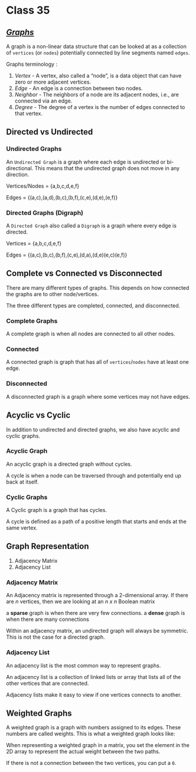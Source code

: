 # Class 35

## <ins>*Graphs*

A graph is a non-linear data structure that can be looked at as a collection of `vertices` (or `nodes`) potentially connected by line segments named `edges`.

Graphs terminology :

1.  _Vertex_ - A vertex, also called a “node”, is a data object that can have zero or more adjacent vertices.
2.  _Edge_ - An edge is a connection between two nodes.
3.  _Neighbor_ - The neighbors of a node are its adjacent nodes, i.e., are connected via an edge.
4.  _Degree_ - The degree of a vertex is the number of edges connected to that vertex.

## Directed vs Undirected

### Undirected Graphs

An `Undirected Graph` is a graph where each edge is undirected or bi-directional. This means that the undirected graph does not move in any direction.

Vertices/Nodes = {a,b,c,d,e,f}

Edges = {(a,c),(a,d),(b,c),(b,f),(c,e),(d,e),(e,f)}

### Directed Graphs (Digraph)

A `Directed Graph` also called a `Digraph` is a graph where every edge is directed.

Vertices = {a,b,c,d,e,f}

Edges = {(a,c),(b,c),(b,f),(c,e),(d,a),(d,e)(e,c)(e,f)}

## Complete vs Connected vs Disconnected

There are many different types of graphs. This depends on how connected the graphs are to other node/vertices.

The three different types are completed, connected, and disconnected.

### Complete Graphs

A complete graph is when all nodes are connected to all other nodes.

### Connected

A connected graph is graph that has all of `vertices`/`nodes` have at least one edge.

### Disconnected

A disconnected graph is a graph where some vertices may not have edges.

## Acyclic vs Cyclic

In addition to undirected and directed graphs, we also have acyclic and cyclic graphs.

### Acyclic Graph

An acyclic graph is a directed graph without cycles.

A cycle is when a node can be traversed through and potentially end up back at itself.

### Cyclic Graphs

A Cyclic graph is a graph that has cycles.

A cycle is defined as a path of a positive length that starts and ends at the same vertex.

## Graph Representation

1.  Adjacency Matrix
2.  Adjacency List

### Adjacency Matrix

An Adjacency matrix is represented through a 2-dimensional array. If there are _n_ vertices, then we are looking at an _n x n_ Boolean matrix

a **sparse** graph is when there are very few connections. a **dense** graph is when there are many connections

Within an adjacency matrix, an undirected graph will always be symmetric. This is not the case for a directed graph.

### Adjacency List

An adjacency list is the most common way to represent graphs.

An adjacency list is a collection of linked lists or array that lists all of the other vertices that are connected.

Adjacency lists make it easy to view if one vertices connects to another.

## Weighted Graphs

A weighted graph is a graph with numbers assigned to its edges. These numbers are called weights. This is what a weighted graph looks like:

When representing a weighted graph in a matrix, you set the element in the 2D array to represent the actual weight between the two paths. 

If there is not a connection between the two vertices, you can put a `0`.